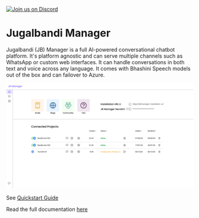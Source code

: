 
[![Join us on Discord](https://img.shields.io/badge/Join%20us%20on%20Discord-7289DA?logo=discord&logoColor=white&color=7289DA)](https://discord.gg/grg4nqUPNe)


# Jugalbandi Manager

Jugalbandi (JB) Manager is a full AI-powered conversational chatbot platform. It's platform agnostic and can serve multiple channels such as WhatsApp or custom web interfaces. It can handle conversations in both text and voice across any language. It comes with Bhashini Speech models out of the box and can failover to Azure.

![](docs/assets/jb-manager.png)

See [Quickstart Guide](https://opennyai.github.io/Jugalbandi-Manager/tutorials/quickstart.html)

Read the full documentation [here](https://opennyai.github.io/Jugalbandi-Manager/)
